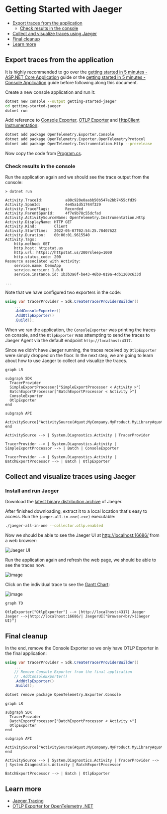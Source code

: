 # Getting Started with Jaeger

- [Export traces from the application](#export-traces-from-the-application)
  - [Check results in the console](#check-results-in-the-console)
- [Collect and visualize traces using Jaeger](#collect-and-visualize-traces-using-jaeger)
- [Final cleanup](#final-cleanup)
- [Learn more](#learn-more)

## Export traces from the application

It is highly recommended to go over the [getting started in 5 minutes - ASP.NET
Core Application](../getting-started-aspnetcore/README.md) guide or the [getting
started in 5 minutes - Console
Application](../getting-started-console/README.md) guide before following along
this document.

Create a new console application and run it:

```sh
dotnet new console --output getting-started-jaeger
cd getting-started-jaeger
dotnet run
```

Add reference to [Console
Exporter](../../../src/OpenTelemetry.Exporter.Console/README.md), [OTLP
Exporter](../../../src/OpenTelemetry.Exporter.OpenTelemetryProtocol/README.md) and
[HttpClient Instrumentation](../../../src/OpenTelemetry.Instrumentation.Http/README.md):

```sh
dotnet add package OpenTelemetry.Exporter.Console
dotnet add package OpenTelemetry.Exporter.OpenTelemetryProtocol
dotnet add package OpenTelemetry.Instrumentation.Http --prerelease
```

Now copy the code from [Program.cs](./Program.cs).

### Check results in the console

Run the application again and we should see the trace output from the console:

```text
> dotnet run

Activity.TraceId:          a80c920e0aabb50b547e2bb7455cfd39
Activity.SpanId:           4e45a1d51744f329
Activity.TraceFlags:       Recorded
Activity.ParentSpanId:     4f7e9b78c55dcfad
Activity.ActivitySourceName: OpenTelemetry.Instrumentation.Http
Activity.DisplayName: HTTP GET
Activity.Kind:        Client
Activity.StartTime:   2022-05-07T02:54:25.7840762Z
Activity.Duration:    00:00:01.9615540
Activity.Tags:
    http.method: GET
    http.host: httpstat.us
    http.url: https://httpstat.us/200?sleep=1000
    http.status_code: 200
Resource associated with Activity:
    service.name: DemoApp
    service.version: 1.0.0
    service.instance.id: 1b3b3a6f-be43-46b0-819a-4db1200c633d

...
```

Note that we have configured two exporters in the code:

```csharp
using var tracerProvider = Sdk.CreateTracerProviderBuilder()
    ...
    .AddConsoleExporter()
    .AddOtlpExporter()
    .Build();
```

When we ran the application, the `ConsoleExporter` was printing the traces on
console, and the `OtlpExporter` was attempting to send the traces to Jaeger
Agent via the default endpoint `http://localhost:4317`.

Since we didn't have Jaeger running, the traces received by `OtlpExporter`
were simply dropped on the floor. In the next step, we are going to learn about
how to use Jaeger to collect and visualize the traces.

```mermaid
graph LR

subgraph SDK
  TracerProvider
  SimpleExportProcessor["SimpleExportProcessor < Activity >"]
  BatchExportProcessor["BatchExportProcessor < Activity >"]
  ConsoleExporter
  OtlpExporter
end

subgraph API
  ActivitySource["ActivitySource(#quot;MyCompany.MyProduct.MyLibrary#quot;)"]
end

ActivitySource --> | System.Diagnostics.Activity | TracerProvider

TracerProvider --> | System.Diagnostics.Activity | SimpleExportProcessor --> | Batch | ConsoleExporter

TracerProvider --> | System.Diagnostics.Activity | BatchExportProcessor --> | Batch | OtlpExporter
```

## Collect and visualize traces using Jaeger

### Install and run Jaeger

Download the [latest binary distribution
archive](https://www.jaegertracing.io/download/) of Jaeger.

After finished downloading, extract it to a local location that's easy to
access. Run the `jaeger-all-in-one(.exe)` executable:

```sh
./jaeger-all-in-one --collector.otlp.enabled
```

Now we should be able to see the Jaeger UI at
[http://localhost:16686/](http://localhost:16686/) from a web browser:

![Jaeger UI](https://user-images.githubusercontent.com/17327289/167234463-1e172ed6-df8e-44bf-8a41-f76efd502394.png)

Run the application again and refresh the web page, we should be able to see the
traces now:

![image](https://user-images.githubusercontent.com/17327289/167234922-32e7828a-3a68-4d11-84e9-87f542b99447.png)

Click on the individual trace to see the [Gantt
Chart](https://en.wikipedia.org/wiki/Gantt_chart):

![image](https://user-images.githubusercontent.com/17327289/167234792-c53413a1-0e9f-4ec9-8435-5a0c79681c7e.png)

```mermaid
graph TD

OtlpExporter["OtlpExporter"] --> |http://localhost:4317| Jaeger
Jaeger -->|http://localhost:16686/| JaegerUI["Browser<br/>(Jaeger UI)"]
```

## Final cleanup

In the end, remove the Console Exporter so we only have OTLP Exporter in the
final application:

```csharp
using var tracerProvider = Sdk.CreateTracerProviderBuilder()
    ...
    // Remove Console Exporter from the final application
    // .AddConsoleExporter()
    .AddOtlpExporter()
    .Build();
```

```sh
dotnet remove package OpenTelemetry.Exporter.Console
```

```mermaid
graph LR

subgraph SDK
  TracerProvider
  BatchExportProcessor["BatchExportProcessor < Activity >"]
  OtlpExporter
end

subgraph API
  ActivitySource["ActivitySource(#quot;MyCompany.MyProduct.MyLibrary#quot;)"]
end

ActivitySource --> | System.Diagnostics.Activity | TracerProvider --> | System.Diagnostics.Activity | BatchExportProcessor

BatchExportProcessor --> | Batch | OtlpExporter
```

## Learn more

- [Jaeger Tracing](https://www.jaegertracing.io/)
- [OTLP Exporter for OpenTelemetry
  .NET](../../../src/OpenTelemetry.Exporter.OpenTelemetryProtocol/README.md)
